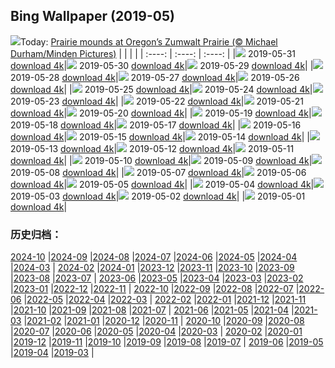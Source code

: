 ## Bing Wallpaper (2019-05)
![](http://cn.bing.com/th?id=OHR.ZumwaltPrairie_EN-US4220977516_UHD.jpg&w=1000)Today: [Prairie mounds at Oregon’s Zumwalt Prairie (© Michael Durham/Minden Pictures)](http://cn.bing.com/th?id=OHR.ZumwaltPrairie_EN-US4220977516_UHD.jpg)
|      |      |      |
| :----: | :----: | :----: |
|![](http://cn.bing.com/th?id=OHR.ZumwaltPrairie_EN-US4220977516_UHD.jpg&pid=hp&w=384&h=216&rs=1&c=4) 2019-05-31 [download 4k](http://cn.bing.com/th?id=OHR.ZumwaltPrairie_EN-US4220977516_UHD.jpg)|![](http://cn.bing.com/th?id=OHR.Manhattanhenge_EN-US4126401007_UHD.jpg&pid=hp&w=384&h=216&rs=1&c=4) 2019-05-30 [download 4k](http://cn.bing.com/th?id=OHR.Manhattanhenge_EN-US4126401007_UHD.jpg)|![](http://cn.bing.com/th?id=OHR.StravinskyFountain_EN-US4016192027_UHD.jpg&pid=hp&w=384&h=216&rs=1&c=4) 2019-05-29 [download 4k](http://cn.bing.com/th?id=OHR.StravinskyFountain_EN-US4016192027_UHD.jpg)|
|![](http://cn.bing.com/th?id=OHR.BeeWeek_EN-US3869000893_UHD.jpg&pid=hp&w=384&h=216&rs=1&c=4) 2019-05-28 [download 4k](http://cn.bing.com/th?id=OHR.BeeWeek_EN-US3869000893_UHD.jpg)|![](http://cn.bing.com/th?id=OHR.VVMWDC_EN-US3757796732_UHD.jpg&pid=hp&w=384&h=216&rs=1&c=4) 2019-05-27 [download 4k](http://cn.bing.com/th?id=OHR.VVMWDC_EN-US3757796732_UHD.jpg)|![](http://cn.bing.com/th?id=OHR.MarathonduMont_EN-US3655902624_UHD.jpg&pid=hp&w=384&h=216&rs=1&c=4) 2019-05-26 [download 4k](http://cn.bing.com/th?id=OHR.MarathonduMont_EN-US3655902624_UHD.jpg)|
|![](http://cn.bing.com/th?id=OHR.CapeMayWarbler_EN-US3460417256_UHD.jpg&pid=hp&w=384&h=216&rs=1&c=4) 2019-05-25 [download 4k](http://cn.bing.com/th?id=OHR.CapeMayWarbler_EN-US3460417256_UHD.jpg)|![](http://cn.bing.com/th?id=OHR.MalvarrosaSandSculpture_EN-US3310429769_UHD.jpg&pid=hp&w=384&h=216&rs=1&c=4) 2019-05-24 [download 4k](http://cn.bing.com/th?id=OHR.MalvarrosaSandSculpture_EN-US3310429769_UHD.jpg)|![](http://cn.bing.com/th?id=OHR.CuracaoTurtle_EN-US8979541301_UHD.jpg&pid=hp&w=384&h=216&rs=1&c=4) 2019-05-23 [download 4k](http://cn.bing.com/th?id=OHR.CuracaoTurtle_EN-US8979541301_UHD.jpg)|
|![](http://cn.bing.com/th?id=OHR.ElProblema_EN-US8844514995_UHD.jpg&pid=hp&w=384&h=216&rs=1&c=4) 2019-05-22 [download 4k](http://cn.bing.com/th?id=OHR.ElProblema_EN-US8844514995_UHD.jpg)|![](http://cn.bing.com/th?id=OHR.CRDelta_EN-US8781843892_UHD.jpg&pid=hp&w=384&h=216&rs=1&c=4) 2019-05-21 [download 4k](http://cn.bing.com/th?id=OHR.CRDelta_EN-US8781843892_UHD.jpg)|![](http://cn.bing.com/th?id=OHR.ChannelIslandFox_EN-US8681899783_UHD.jpg&pid=hp&w=384&h=216&rs=1&c=4) 2019-05-20 [download 4k](http://cn.bing.com/th?id=OHR.ChannelIslandFox_EN-US8681899783_UHD.jpg)|
|![](http://cn.bing.com/th?id=OHR.Ghyakar_EN-US8536444823_UHD.jpg&pid=hp&w=384&h=216&rs=1&c=4) 2019-05-19 [download 4k](http://cn.bing.com/th?id=OHR.Ghyakar_EN-US8536444823_UHD.jpg)|![](http://cn.bing.com/th?id=OHR.COAAS_EN-US8410479448_UHD.jpg&pid=hp&w=384&h=216&rs=1&c=4) 2019-05-18 [download 4k](http://cn.bing.com/th?id=OHR.COAAS_EN-US8410479448_UHD.jpg)|![](http://cn.bing.com/th?id=OHR.BicycleRelief_EN-US8199020679_UHD.jpg&pid=hp&w=384&h=216&rs=1&c=4) 2019-05-17 [download 4k](http://cn.bing.com/th?id=OHR.BicycleRelief_EN-US8199020679_UHD.jpg)|
|![](http://cn.bing.com/th?id=OHR.AbuSimbel_EN-US8101729875_UHD.jpg&pid=hp&w=384&h=216&rs=1&c=4) 2019-05-16 [download 4k](http://cn.bing.com/th?id=OHR.AbuSimbel_EN-US8101729875_UHD.jpg)|![](http://cn.bing.com/th?id=OHR.NordkappSun_EN-US7949875280_UHD.jpg&pid=hp&w=384&h=216&rs=1&c=4) 2019-05-15 [download 4k](http://cn.bing.com/th?id=OHR.NordkappSun_EN-US7949875280_UHD.jpg)|![](http://cn.bing.com/th?id=OHR.BlueCannes_EN-US7832673119_UHD.jpg&pid=hp&w=384&h=216&rs=1&c=4) 2019-05-14 [download 4k](http://cn.bing.com/th?id=OHR.BlueCannes_EN-US7832673119_UHD.jpg)|
|![](http://cn.bing.com/th?id=OHR.PineLogSP_EN-US7583399846_UHD.jpg&pid=hp&w=384&h=216&rs=1&c=4) 2019-05-13 [download 4k](http://cn.bing.com/th?id=OHR.PineLogSP_EN-US7583399846_UHD.jpg)|![](http://cn.bing.com/th?id=OHR.PipingPlover_EN-US7445293078_UHD.jpg&pid=hp&w=384&h=216&rs=1&c=4) 2019-05-12 [download 4k](http://cn.bing.com/th?id=OHR.PipingPlover_EN-US7445293078_UHD.jpg)|![](http://cn.bing.com/th?id=OHR.ZaanseSchans_EN-US7322815776_UHD.jpg&pid=hp&w=384&h=216&rs=1&c=4) 2019-05-11 [download 4k](http://cn.bing.com/th?id=OHR.ZaanseSchans_EN-US7322815776_UHD.jpg)|
|![](http://cn.bing.com/th?id=OHR.RailroadingTurntable_EN-US7125515038_UHD.jpg&pid=hp&w=384&h=216&rs=1&c=4) 2019-05-10 [download 4k](http://cn.bing.com/th?id=OHR.RailroadingTurntable_EN-US7125515038_UHD.jpg)|![](http://cn.bing.com/th?id=OHR.SerengetiZebra_EN-US5631881768_UHD.jpg&pid=hp&w=384&h=216&rs=1&c=4) 2019-05-09 [download 4k](http://cn.bing.com/th?id=OHR.SerengetiZebra_EN-US5631881768_UHD.jpg)|![](http://cn.bing.com/th?id=OHR.CurlingBonspiel_EN-US5566778028_UHD.jpg&pid=hp&w=384&h=216&rs=1&c=4) 2019-05-08 [download 4k](http://cn.bing.com/th?id=OHR.CurlingBonspiel_EN-US5566778028_UHD.jpg)|
|![](http://cn.bing.com/th?id=OHR.StMaryFalls_EN-US5506199151_UHD.jpg&pid=hp&w=384&h=216&rs=1&c=4) 2019-05-07 [download 4k](http://cn.bing.com/th?id=OHR.StMaryFalls_EN-US5506199151_UHD.jpg)|![](http://cn.bing.com/th?id=OHR.NCFireweed_EN-US5437463354_UHD.jpg&pid=hp&w=384&h=216&rs=1&c=4) 2019-05-06 [download 4k](http://cn.bing.com/th?id=OHR.NCFireweed_EN-US5437463354_UHD.jpg)|![](http://cn.bing.com/th?id=OHR.AmericanCulturalCapital_EN-US5366508467_UHD.jpg&pid=hp&w=384&h=216&rs=1&c=4) 2019-05-05 [download 4k](http://cn.bing.com/th?id=OHR.AmericanCulturalCapital_EN-US5366508467_UHD.jpg)|
|![](http://cn.bing.com/th?id=OHR.SkelligMichael_EN-US5274283608_UHD.jpg&pid=hp&w=384&h=216&rs=1&c=4) 2019-05-04 [download 4k](http://cn.bing.com/th?id=OHR.SkelligMichael_EN-US5274283608_UHD.jpg)|![](http://cn.bing.com/th?id=OHR.Waldplastik_EN-US5187306867_UHD.jpg&pid=hp&w=384&h=216&rs=1&c=4) 2019-05-03 [download 4k](http://cn.bing.com/th?id=OHR.Waldplastik_EN-US5187306867_UHD.jpg)|![](http://cn.bing.com/th?id=OHR.RuffLek_EN-US5125992277_UHD.jpg&pid=hp&w=384&h=216&rs=1&c=4) 2019-05-02 [download 4k](http://cn.bing.com/th?id=OHR.RuffLek_EN-US5125992277_UHD.jpg)|
|![](http://cn.bing.com/th?id=OHR.WisteriaTunnel_EN-US5042367365_UHD.jpg&pid=hp&w=384&h=216&rs=1&c=4) 2019-05-01 [download 4k](http://cn.bing.com/th?id=OHR.WisteriaTunnel_EN-US5042367365_UHD.jpg)|
### 历史归档：
[2024-10](/picture/2024-10/) |[2024-09](/picture/2024-09/) |[2024-08](/picture/2024-08/) |[2024-07](/picture/2024-07/) |[2024-06](/picture/2024-06/) |[2024-05](/picture/2024-05/) |[2024-04](/picture/2024-04/) |[2024-03](/picture/2024-03/) |
[2024-02](/picture/2024-02/) |[2024-01](/picture/2024-01/) |[2023-12](/picture/2023-12/) |[2023-11](/picture/2023-11/) |[2023-10](/picture/2023-10/) |[2023-09](/picture/2023-09/) |[2023-08](/picture/2023-08/) |[2023-07](/picture/2023-07/) |
[2023-06](/picture/2023-06/) |[2023-05](/picture/2023-05/) |[2023-04](/picture/2023-04/) |[2023-03](/picture/2023-03/) |[2023-02](/picture/2023-02/) |[2023-01](/picture/2023-01/) |[2022-12](/picture/2022-12/) |[2022-11](/picture/2022-11/) |
[2022-10](/picture/2022-10/) |[2022-09](/picture/2022-09/) |[2022-08](/picture/2022-08/) |[2022-07](/picture/2022-07/) |[2022-06](/picture/2022-06/) |[2022-05](/picture/2022-05/) |[2022-04](/picture/2022-04/) |[2022-03](/picture/2022-03/) |
[2022-02](/picture/2022-02/) |[2022-01](/picture/2022-01/) |[2021-12](/picture/2021-12/) |[2021-11](/picture/2021-11/) |[2021-10](/picture/2021-10/) |[2021-09](/picture/2021-09/) |[2021-08](/picture/2021-08/) |[2021-07](/picture/2021-07/) |
[2021-06](/picture/2021-06/) |[2021-05](/picture/2021-05/) |[2021-04](/picture/2021-04/) |[2021-03](/picture/2021-03/) |[2021-02](/picture/2021-02/) |[2021-01](/picture/2021-01/) |[2020-12](/picture/2020-12/) |[2020-11](/picture/2020-11/) |
[2020-10](/picture/2020-10/) |[2020-09](/picture/2020-09/) |[2020-08](/picture/2020-08/) |[2020-07](/picture/2020-07/) |[2020-06](/picture/2020-06/) |[2020-05](/picture/2020-05/) |[2020-04](/picture/2020-04/) |[2020-03](/picture/2020-03/) |
[2020-02](/picture/2020-02/) |[2020-01](/picture/2020-01/) |[2019-12](/picture/2019-12/) |[2019-11](/picture/2019-11/) |[2019-10](/picture/2019-10/) |[2019-09](/picture/2019-09/) |[2019-08](/picture/2019-08/) |[2019-07](/picture/2019-07/) |
[2019-06](/picture/2019-06/) |[2019-05](/picture/2019-05/) |[2019-04](/picture/2019-04/) |[2019-03](/picture/2019-03/) |
